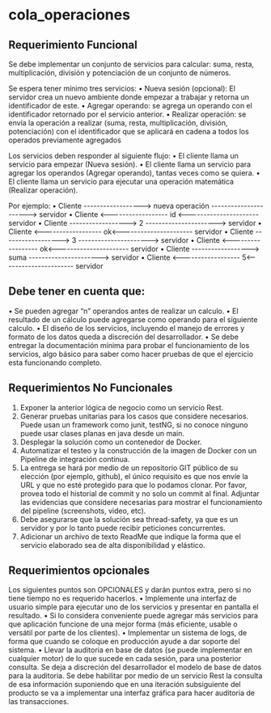 # cola_operaciones

## Requerimiento Funcional

Se debe implementar un conjunto de servicios para calcular: suma, resta, multiplicación, división y potenciación de un conjunto de números.

Se espera tener mínimo tres servicios:
•	Nueva sesión (opcional): El servidor crea un nuevo ambiente donde empezar a trabajar y retorna un identificador de este.
•	Agregar operando: se agrega un operando con el identificador retornado por el servicio anterior.
•	Realizar operación: se envía la operación a realizar (suma, resta, multiplicación, división, potenciación) con el identificador que se aplicará en cadena a todos los operados previamente agregados

Los servicios deben responder al siguiente flujo:
•	El cliente llama un servicio para empezar (Nueva sesión).
•	El cliente llama un servicio para agregar los operandos (Agregar operando), tantas veces como se quiera.
•	El cliente llama un servicio para ejecutar una operación matemática (Realizar operación).

Por ejemplo:
•	Cliente ------------------> nueva operación ----------------------> servidor
•	Cliente <------------------ id <---------------------- servidor
•	Cliente ------------------> 2 ----------------------> servidor
•	Cliente <------------------ ok<---------------------- servidor
•	Cliente ------------------> 3 ----------------------> servidor
•	Cliente <------------------ ok<---------------------- servidor
•	Cliente ------------------> suma ----------------------> servidor
•	Cliente <------------------ 5<---------------------- servidor



## Debe tener en cuenta que:
•	Se pueden agregar “n” operandos antes de realizar un calculo.
•	El resultado de un cálculo puede agregarse como operando para el siguiente calculo.
•	El diseño de los servicios, incluyendo el manejo de errores y formato de los datos queda a discreción del desarrollador.
•	Se debe entregar la documentación mínima para probar el funcionamiento de los servicios, algo básico para saber como hacer pruebas de que el ejercicio esta funcionando completo.

## Requerimientos No Funcionales
1.	Exponer la anterior lógica de negocio como un servicio Rest.
2.	Generar pruebas unitarias para los casos que considere necesarios. Puede usan un framework como junit, testNG, si no conoce ninguno puede usar clases planas en java desde un main.
3.	Desplegar la solución como un contenedor de Docker.
4.	Automatizar el testeo y la construcción de la imagen de Docker con un Pipeline de integración continua.
5.	La entrega se hará por medio de un repositorio GIT público de su elección (por ejemplo, github), el único requisito es que nos envíe la URL y que no esté protegido para que lo podamos clonar.   Por favor, provea todo el historial de commit y no solo un commit al final. Adjuntar las evidencias que considere necesarias para mostrar el funcionamiento del pipeline (screenshots, video, etc).
6.	Debe asegurarse que la solución sea thread-safety, ya que es un servidor y por lo tanto puede recibir peticiones concurrentes.
7.	Adicionar un archivo de texto ReadMe que indique la forma que el servicio elaborado sea de alta disponibilidad y elástico.

## Requerimientos opcionales
Los siguientes puntos son OPCIONALES y darán puntos extra, pero si no tiene tiempo no es requerido hacerlos.
•	Implemente una interfaz de usuario simple para ejecutar uno de los servicios y presentar en pantalla el resultado.
•	Si lo considera conveniente puede agregar más servicios para que aplicación funcione de una mejor forma (más eficiente, usable o versátil por parte de los clientes).
•	Implementar un sistema de logs, de forma que cuando se coloque en producción ayude a dar soporte del sistema.
•	Llevar la auditoria en base de datos (se puede implementar en cualquier motor) de lo que sucede en cada sesión, para una posterior consulta. Se deja a discreción del desarrollador el modelo de base de datos para la auditoria. Se debe habilitar por medio de un servicio Rest la consulta de esa información suponiendo que en una iteración subsiguiente del producto se va a implementar una interfaz gráfica para hacer auditoria de las transacciones. 
